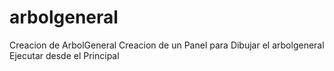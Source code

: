 # arbolgeneral
Creacion de ArbolGeneral
Creacion de un Panel para Dibujar el arbolgeneral
Ejecutar desde el Principal 
